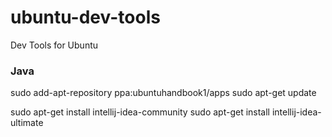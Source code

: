 # ubuntu-dev-tools
Dev Tools for Ubuntu

### Java

sudo add-apt-repository ppa:ubuntuhandbook1/apps
sudo apt-get update

sudo apt-get install intellij-idea-community 
sudo apt-get install intellij-idea-ultimate
